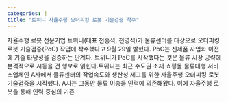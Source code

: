 ```yaml
---
categories: j
title: "트위니 자율주행 오더피킹 로봇 기술검증 착수"
---
```

자율주행 로봇 전문기업 트위니(대표 천홍석, 천영석)가 물류센터를 대상으로 오더피킹 로봇 기술검증(PoC) 작업에 착수했다고 9월 29일 밝혔다. PoC는 신제품 사업화 이전에 기술 타당성을 검증하는 단계다. 트위니가 PoC를 시작했다는 것은 물류 시장 공략에 본격적으로 시동을 건 행보로 읽힌다.트위니는 최근 수도권 소재 쇼핑몰 물류대행 서비스업체인 A사에서 물류센터의 작업속도와 생산성 제고를 위한 자율주행 오더피킹 로봇 기술검증을 시작했다. A사는 그동안 물류 이송을 인력에 의존해왔다. 이에 자율주행 로봇을 통해 인력 중심의 기존